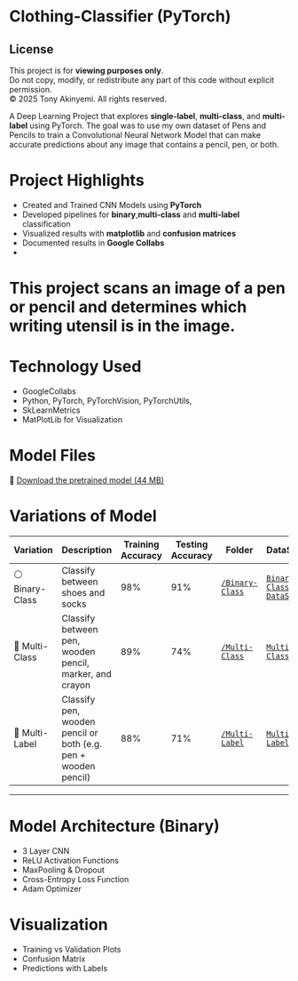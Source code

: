 # Clothing-Classifier (PyTorch)

## License
This project is for **viewing purposes only**.  
Do not copy, modify, or redistribute any part of this code without explicit permission.  
© 2025 Tony Akinyemi. All rights reserved.

A Deep Learning Project that explores **single-label**, **multi-class**, and **multi-label** using PyTorch. The goal was to use my own dataset of Pens and Pencils to train a Convolutional Neural Network Model that can make accurate predictions about any image that contains a pencil, pen, or both. 

# Project Highlights
- Created and Trained CNN Models using **PyTorch**
- Developed pipelines for **binary**,**multi-class** and **multi-label** classification
- Visualized results with **matplotlib** and **confusion matrices**
- Documented results in **Google Collabs**
- 
# This project scans an image of a pen or pencil and determines which writing utensil is in the image. 

# Technology Used
- GoogleCollabs
- Python, PyTorch, PyTorchVision, PyTorchUtils,
- SkLearnMetrics
- MatPlotLib for Visualization

# Model Files
🔗 [Download the pretrained model (44 MB)](https://drive.google.com/file/d/1ygnc8mYXh-TJz7SIcNq1telDGZuYrmMh/view?usp=sharing)


# Variations of Model

| Variation     | Description                             | Training Accuracy | Testing Accuracy | Folder | DataSet |
|---------------|-----------------------------------------|----------|--------|--------|--------|
| ⚪️ Binary-Class  | Classify between shoes and socks                 | 98% | 91%    | [`/Binary-Class`](Socks-vs-Shoes-Classifier) |[`Binary-Class-DataSet`](https://drive.google.com/drive/folders/1Ge-QIjMrwEb83_CdX60tHpdv6QvaOkPr?usp=sharing) |
| 🔵 Multi-Class          | Classify between pen, wooden pencil, marker, and crayon  | 89% | 74%     | [`/Multi-Class`](./Multi-Class)  |[`Multi-Class`](https://drive.google.com/drive/folders/10k2idHeypnL9P-mZtAk7Cu4ZkneBGnaa?usp=drive_link])  |
| 🔴 Multi-Label          | Classify pen, wooden pencil or both (e.g. pen + wooden pencil) | 88% | 71%    | [`/Multi-Label`](./Multi-Label)  | [`Multi-Label`](https://drive.google.com/drive/folders/1d2gZBOxVIGMaaBOVZCiY6X8M6zgyyQOm?usp=sharing)  |


---

# Model Architecture (Binary)
- 3 Layer CNN
- ReLU Activation Functions
- MaxPooling & Dropout
- Cross-Entropy Loss Function
- Adam Optimizer

# Visualization
- Training vs Validation Plots
- Confusion Matrix
- Predictions with Labels
